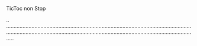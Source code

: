 TicToc non Stop

..
.............................................................................................................................................................................................................................................................